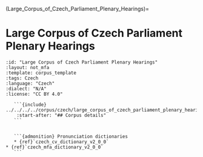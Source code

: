 
(Large_Corpus_of_Czech_Parliament_Plenary_Hearings)=
# Large Corpus of Czech Parliament Plenary Hearings

``````{corpus} Large Corpus of Czech Parliament Plenary Hearings
:id: "Large Corpus of Czech Parliament Plenary Hearings"
:layout: not_mfa
:template: corpus_template
:tags: Czech
:language: "Czech"
:dialect: "N/A"
:license: "CC BY 4.0"

   ```{include} ../../../../corpus/czech/large_corpus_of_czech_parliament_plenary_hearings/README.md
    :start-after: "## Corpus details"
   ```


   ```{admonition} Pronunciation dictionaries
   * {ref}`czech_cv_dictionary_v2_0_0`
* {ref}`czech_mfa_dictionary_v2_0_0`
   ```
``````
